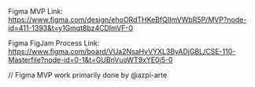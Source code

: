 Figma MVP Link:
https://www.figma.com/design/ehoORdTHKeBfQIImVWbR5P/MVP?node-id=411-1393&t=y1Gmqt8bz4CDlmVF-0 

Figma FigJam Process Link:
https://www.figma.com/board/VUa2NsaHvVYXL3ByADjGBL/CSE-110-Masterfile?node-id=0-1&t=GUBnVuoWT9xYE0j5-0 

// Figma MVP work primarily done by @azpi-arte